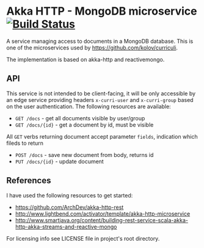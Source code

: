 # Akka HTTP - MongoDB microservice     [![Build Status](https://travis-ci.org/kolov/curri-docs-service.svg?branch=master)](https://travis-ci.org/kolov/curri-docs-service)

A service managing access to documents in a MongoDB database. This is one of the microservices used by
https://github.com/kolov/curriculi.

The implementation is based on akka-http and reactivemongo.
 
## API

This service is not intended to be client-facing, it will be only accessible by an edge service 
providing headers `x-curri-user` and `x-curri-group` based on the user authentication. The following resources are 
available:

* `GET /docs` - get all documents visible by user/group
* `GET /docs/{id}` - get a document by id, must be visible 

All `GET` verbs returning document accept parameter `fields`, indication which fileds to return

* `POST /docs` - save new document from body, returns id
* `PUT /docs/{id}` - update document

## References

I have used the following resources to get started:

* https://github.com/ArchDev/akka-http-rest
* http://www.lightbend.com/activator/template/akka-http-microservice
* http://www.smartjava.org/content/building-rest-service-scala-akka-http-akka-streams-and-reactive-mongo

For licensing info see LICENSE file in project's root directory.
